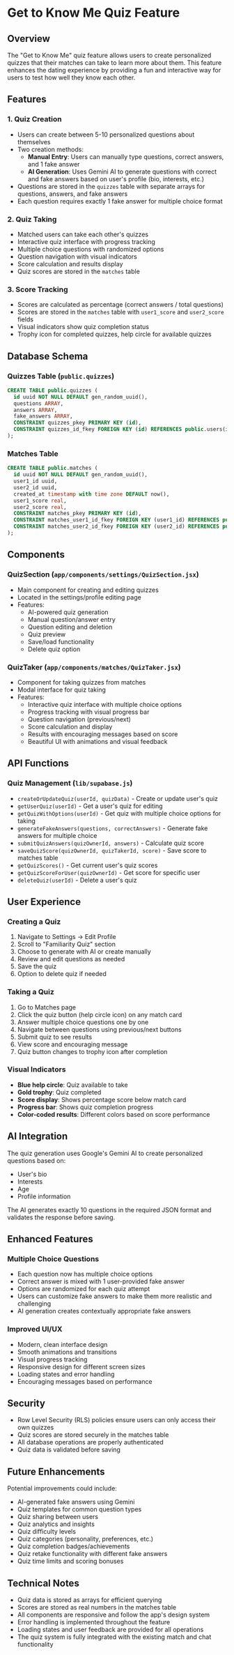 # Get to Know Me Quiz Feature

## Overview
The "Get to Know Me" quiz feature allows users to create personalized quizzes that their matches can take to learn more about them. This feature enhances the dating experience by providing a fun and interactive way for users to test how well they know each other.

## Features

### 1. Quiz Creation
- Users can create between 5-10 personalized questions about themselves
- Two creation methods:
  - **Manual Entry**: Users can manually type questions, correct answers, and 1 fake answer
  - **AI Generation**: Uses Gemini AI to generate questions with correct and fake answers based on user's profile (bio, interests, etc.)
- Questions are stored in the `quizzes` table with separate arrays for questions, answers, and fake answers
- Each question requires exactly 1 fake answer for multiple choice format

### 2. Quiz Taking
- Matched users can take each other's quizzes
- Interactive quiz interface with progress tracking
- Multiple choice questions with randomized options
- Question navigation with visual indicators
- Score calculation and results display
- Quiz scores are stored in the `matches` table

### 3. Score Tracking
- Scores are calculated as percentage (correct answers / total questions)
- Scores are stored in the `matches` table with `user1_score` and `user2_score` fields
- Visual indicators show quiz completion status
- Trophy icon for completed quizzes, help circle for available quizzes

## Database Schema

### Quizzes Table (`public.quizzes`)
```sql
CREATE TABLE public.quizzes (
  id uuid NOT NULL DEFAULT gen_random_uuid(),
  questions ARRAY,
  answers ARRAY,
  fake_answers ARRAY,
  CONSTRAINT quizzes_pkey PRIMARY KEY (id),
  CONSTRAINT quizzes_id_fkey FOREIGN KEY (id) REFERENCES public.users(id)
);
```

### Matches Table
```sql
CREATE TABLE public.matches (
  id uuid NOT NULL DEFAULT gen_random_uuid(),
  user1_id uuid,
  user2_id uuid,
  created_at timestamp with time zone DEFAULT now(),
  user1_score real,
  user2_score real,
  CONSTRAINT matches_pkey PRIMARY KEY (id),
  CONSTRAINT matches_user1_id_fkey FOREIGN KEY (user1_id) REFERENCES public.users(id),
  CONSTRAINT matches_user2_id_fkey FOREIGN KEY (user2_id) REFERENCES public.users(id)
);
```

## Components

### QuizSection (`app/components/settings/QuizSection.jsx`)
- Main component for creating and editing quizzes
- Located in the settings/profile editing page
- Features:
  - AI-powered quiz generation
  - Manual question/answer entry
  - Question editing and deletion
  - Quiz preview
  - Save/load functionality
  - Delete quiz option

### QuizTaker (`app/components/matches/QuizTaker.jsx`)
- Component for taking quizzes from matches
- Modal interface for quiz taking
- Features:
  - Interactive quiz interface with multiple choice options
  - Progress tracking with visual progress bar
  - Question navigation (previous/next)
  - Score calculation and display
  - Results with encouraging messages based on score
  - Beautiful UI with animations and visual feedback

## API Functions

### Quiz Management (`lib/supabase.js`)
- `createOrUpdateQuiz(userId, quizData)` - Create or update user's quiz
- `getUserQuiz(userId)` - Get a user's quiz for editing
- `getQuizWithOptions(userId)` - Get quiz with multiple choice options for taking
- `generateFakeAnswers(questions, correctAnswers)` - Generate fake answers for multiple choice
- `submitQuizAnswers(quizOwnerId, answers)` - Calculate quiz score
- `saveQuizScore(quizOwnerId, quizTakerId, score)` - Save score to matches table
- `getQuizScores()` - Get current user's quiz scores
- `getQuizScoreForUser(quizOwnerId)` - Get score for specific user
- `deleteQuiz(userId)` - Delete a user's quiz

## User Experience

### Creating a Quiz
1. Navigate to Settings → Edit Profile
2. Scroll to "Familiarity Quiz" section
3. Choose to generate with AI or create manually
4. Review and edit questions as needed
5. Save the quiz
6. Option to delete quiz if needed

### Taking a Quiz
1. Go to Matches page
2. Click the quiz button (help circle icon) on any match card
3. Answer multiple choice questions one by one
4. Navigate between questions using previous/next buttons
5. Submit quiz to see results
6. View score and encouraging message
7. Quiz button changes to trophy icon after completion

### Visual Indicators
- **Blue help circle**: Quiz available to take
- **Gold trophy**: Quiz completed
- **Score display**: Shows percentage score below match card
- **Progress bar**: Shows quiz completion progress
- **Color-coded results**: Different colors based on score performance

## AI Integration

The quiz generation uses Google's Gemini AI to create personalized questions based on:
- User's bio
- Interests
- Age
- Profile information

The AI generates exactly 10 questions in the required JSON format and validates the response before saving.

## Enhanced Features

### Multiple Choice Questions
- Each question now has multiple choice options
- Correct answer is mixed with 1 user-provided fake answer
- Options are randomized for each quiz attempt
- Users can customize fake answers to make them more realistic and challenging
- AI generation creates contextually appropriate fake answers

### Improved UI/UX
- Modern, clean interface design
- Smooth animations and transitions
- Visual progress tracking
- Responsive design for different screen sizes
- Loading states and error handling
- Encouraging messages based on performance

## Security

- Row Level Security (RLS) policies ensure users can only access their own quizzes
- Quiz scores are stored securely in the matches table
- All database operations are properly authenticated
- Quiz data is validated before saving

## Future Enhancements

Potential improvements could include:
- AI-generated fake answers using Gemini
- Quiz templates for common question types
- Quiz sharing between users
- Quiz analytics and insights
- Quiz difficulty levels
- Quiz categories (personality, preferences, etc.)
- Quiz completion badges/achievements
- Quiz retake functionality with different fake answers
- Quiz time limits and scoring bonuses

## Technical Notes

- Quiz data is stored as arrays for efficient querying
- Scores are stored as real numbers in the matches table
- All components are responsive and follow the app's design system
- Error handling is implemented throughout the feature
- Loading states and user feedback are provided for all operations
- The quiz system is fully integrated with the existing match and chat functionality 